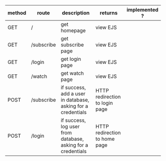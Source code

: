 method | route | description | returns | implemented ?
-------- | ------ | ---------- | ------- | -------
GET | / | get homepage | view EJS | 
GET | /subscribe | get subscribe page | view EJS | 
GET | /login | get login page | view EJS | 
GET | /watch | get watch page| view EJS | 
POST | /subscribe | if success, add a user in database, asking for a credentials | HTTP redirection to login page
POST | /login | if success, log user from database, asking for a credentials | HTTP redirection to home page